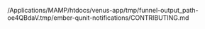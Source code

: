/Applications/MAMP/htdocs/venus-app/tmp/funnel-output_path-oe4QBdaV.tmp/ember-qunit-notifications/CONTRIBUTING.md